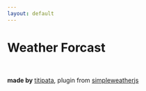 ```yaml
---
layout: default
---
```


# Weather Forcast

<div id="weather"></div>

<br>

**made by** [titipata](https://github.com/titipata),
plugin from [simpleweatherjs](http://simpleweatherjs.com/)
